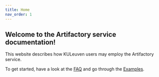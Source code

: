 ```yaml
---
title: Home
nav_order: 1
---
```


## Welcome to the Artifactory service documentation!

This website describes how KULeuven users may employ the Artifactory service.

To get started, have a look at the [FAQ](./faq) and go through the
[Examples](./examples).
